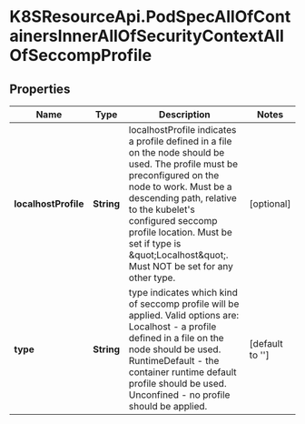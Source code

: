 # K8SResourceApi.PodSpecAllOfContainersInnerAllOfSecurityContextAllOfSeccompProfile

## Properties

Name | Type | Description | Notes
------------ | ------------- | ------------- | -------------
**localhostProfile** | **String** | localhostProfile indicates a profile defined in a file on the node should be used. The profile must be preconfigured on the node to work. Must be a descending path, relative to the kubelet&#39;s configured seccomp profile location. Must be set if type is \&quot;Localhost\&quot;. Must NOT be set for any other type. | [optional] 
**type** | **String** | type indicates which kind of seccomp profile will be applied. Valid options are:  Localhost - a profile defined in a file on the node should be used. RuntimeDefault - the container runtime default profile should be used. Unconfined - no profile should be applied. | [default to &#39;&#39;]



